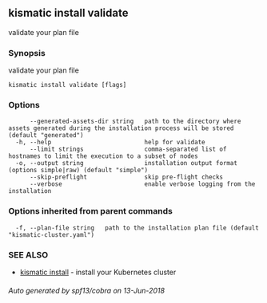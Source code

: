## kismatic install validate

validate your plan file

### Synopsis

validate your plan file

```
kismatic install validate [flags]
```

### Options

```
      --generated-assets-dir string   path to the directory where assets generated during the installation process will be stored (default "generated")
  -h, --help                          help for validate
      --limit strings                 comma-separated list of hostnames to limit the execution to a subset of nodes
  -o, --output string                 installation output format (options simple|raw) (default "simple")
      --skip-preflight                skip pre-flight checks
      --verbose                       enable verbose logging from the installation
```

### Options inherited from parent commands

```
  -f, --plan-file string   path to the installation plan file (default "kismatic-cluster.yaml")
```

### SEE ALSO

* [kismatic install](kismatic_install.md)	 - install your Kubernetes cluster

###### Auto generated by spf13/cobra on 13-Jun-2018
